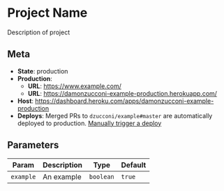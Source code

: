 # Project Name

Description of project

## Meta

- **State**: production
- **Production**:
  - **URL**: https://www.example.com/
  - **URL**: https://damonzucconi-example-production.herokuapp.com/
- **Host**: https://dashboard.heroku.com/apps/damonzucconi-example-production
- **Deploys**: Merged PRs to `dzucconi/example#master` are automatically deployed to production. [Manually trigger a deploy](https://dashboard.heroku.com/apps/damonzucconi-example/deploy)

## Parameters

| Param     | Description | Type      | Default |
| --------- | ----------- | --------- | ------- |
| `example` | An example  | `boolean` | `true`  |
